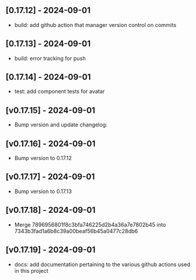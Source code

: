 ## [0.17.12] - 2024-09-01

* build: add github action that manager version control on commits

## [0.17.13] - 2024-09-01

* build: error tracking for push

## [0.17.14] - 2024-09-01

* test: add component tests for avatar

## [v0.17.15] - 2024-09-01

* Bump version and update changelog:

## [v0.17.16] - 2024-09-01

* Bump version to 0.17.12

## [v0.17.17] - 2024-09-01

* Bump version to 0.17.13

## [v0.17.18] - 2024-09-01

* Merge 7896956801f8c3bfa746225d2b4a36a7e7802b45 into 7343b3fad1a6b8c39a00beaf56b45a0477c28db6

## [v0.17.19] - 2024-09-01

* docs: add documentation pertaining to the various github actions used in this project

